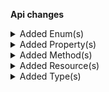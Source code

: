 **Api changes**

<details>
<summary>Added Enum(s)</summary>

- added enum `product-tailoring` to type `ReferenceTypeId`
</details>


<details>
<summary>Added Property(s)</summary>

- added property `taxPortions` to type `TaxedItemPrice`
</details>


<details>
<summary>Added Method(s)</summary>

- added method `apiRoot.withProjectKey().productTailoring().get()`
- added method `apiRoot.withProjectKey().productTailoring().post()`
- added method `apiRoot.withProjectKey().productTailoring().withKey().get()`
- added method `apiRoot.withProjectKey().productTailoring().withKey().post()`
- added method `apiRoot.withProjectKey().productTailoring().withKey().delete()`
- added method `apiRoot.withProjectKey().productTailoring().withId().get()`
- added method `apiRoot.withProjectKey().productTailoring().withId().post()`
- added method `apiRoot.withProjectKey().productTailoring().withId().delete()`
- added method `apiRoot.withProjectKey().inStoreKeyWithStoreKeyValue().productTailoring().get()`
- added method `apiRoot.withProjectKey().inStoreKeyWithStoreKeyValue().productTailoring().post()`
- added method `apiRoot.withProjectKey().inStoreKeyWithStoreKeyValue().products().withProductId().productTailoring().get()`
- added method `apiRoot.withProjectKey().inStoreKeyWithStoreKeyValue().products().withProductId().productTailoring().post()`
- added method `apiRoot.withProjectKey().inStoreKeyWithStoreKeyValue().products().withProductId().productTailoring().delete()`
- added method `apiRoot.withProjectKey().inStoreKeyWithStoreKeyValue().products().withProductKey().productTailoring().get()`
- added method `apiRoot.withProjectKey().inStoreKeyWithStoreKeyValue().products().withProductKey().productTailoring().post()`
- added method `apiRoot.withProjectKey().inStoreKeyWithStoreKeyValue().products().withProductKey().productTailoring().delete()`
</details>


<details>
<summary>Added Resource(s)</summary>

- added resource `/{projectKey}/product-tailoring`
- added resource `/{projectKey}/product-tailoring/key={key}`
- added resource `/{projectKey}/product-tailoring/{ID}`
- added resource `/{projectKey}/in-store/key={storeKey}/product-tailoring`
- added resource `/{projectKey}/in-store/key={storeKey}/products`
- added resource `/{projectKey}/in-store/key={storeKey}/products/{productID}`
- added resource `/{projectKey}/in-store/key={storeKey}/products/key={productKey}`
- added resource `/{projectKey}/in-store/key={storeKey}/products/{productID}/product-tailoring`
- added resource `/{projectKey}/in-store/key={storeKey}/products/key={productKey}/product-tailoring`
</details>


<details>
<summary>Added Type(s)</summary>

- added type `LockedFieldError`
- added type `GraphQLLockedFieldError`
- added type `ProductTailoringCreatedMessage`
- added type `ProductTailoringDeletedMessage`
- added type `ProductTailoringDescriptionSetMessage`
- added type `ProductTailoringNameSetMessage`
- added type `ProductTailoringPublishedMessage`
- added type `ProductTailoringSlugSetMessage`
- added type `ProductTailoringUnpublishedMessage`
- added type `ProductTailoringCreatedMessagePayload`
- added type `ProductTailoringDeletedMessagePayload`
- added type `ProductTailoringDescriptionSetMessagePayload`
- added type `ProductTailoringNameSetMessagePayload`
- added type `ProductTailoringPublishedMessagePayload`
- added type `ProductTailoringSlugSetMessagePayload`
- added type `ProductTailoringUnpublishedMessagePayload`
- added type `ProductTailoring`
- added type `ProductTailoringData`
- added type `ProductTailoringDraft`
- added type `ProductTailoringInStoreDraft`
- added type `ProductTailoringPagedQueryResponse`
- added type `ProductTailoringReference`
- added type `ProductTailoringResourceIdentifier`
- added type `ProductTailoringUpdate`
- added type `ProductTailoringUpdateAction`
- added type `ProductTailoringPublishAction`
- added type `ProductTailoringSetDescriptionAction`
- added type `ProductTailoringSetMetaAttributesAction`
- added type `ProductTailoringSetMetaDescriptionAction`
- added type `ProductTailoringSetMetaKeywordsAction`
- added type `ProductTailoringSetMetaTitleAction`
- added type `ProductTailoringSetNameAction`
- added type `ProductTailoringSetSlugAction`
- added type `ProductTailoringUnpublishAction`
</details>

